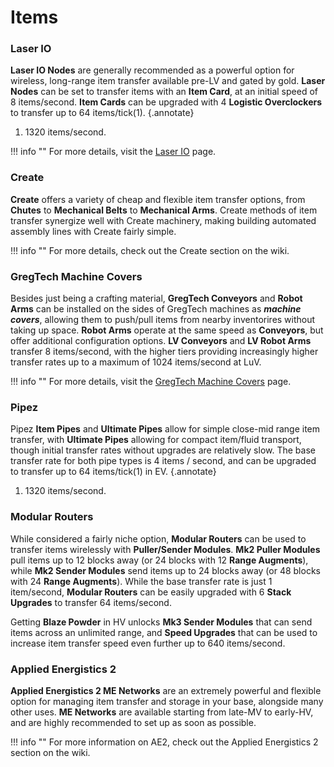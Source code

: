 # Items

### Laser IO

**Laser IO Nodes** are generally recommended as a powerful option for wireless, long-range item transfer available <lv>pre-LV</lv> and gated by gold. **Laser Nodes** can be set to transfer items with an **Item Card**, at an initial speed of 8 items/second. **Item Cards** can be upgraded with 4 **Logistic Overclockers** to transfer up to 64 items/tick(1).
{.annotate}

1. 1320 items/second.

!!! info ""
    For more details, visit the [Laser IO](/trulyno/StarT-docs/Gameplay/Mechanics/LaserIO/LaserIO) page.

### Create

**Create** offers a variety of cheap and flexible item transfer options, from **Chutes** to **Mechanical Belts** to **Mechanical Arms**. Create methods of item transfer synergize well with Create machinery, making building automated assembly lines with Create fairly simple.

!!! info ""
    For more details, check out the Create section on the wiki.

### GregTech Machine Covers

Besides just being a crafting material, **GregTech Conveyors** and **Robot Arms** can be installed on the sides of GregTech machines as ***machine covers***, allowing them to push/pull items from nearby inventorires without taking up space. **Robot Arms** operate at the same speed as **Conveyors**, but offer additional configuration options. <lv>**LV Conveyors**</lv> and <lv>**LV Robot Arms**</lv> transfer 8 items/second, with the higher tiers providing increasingly higher transfer rates up to a maximum of 1024 items/second at <luv>LuV</luv>.

!!! info ""
    For more details, visit the [GregTech Machine Covers](/trulyno/StarT-docs/Gameplay/Mechanics/GregTech/Machine%20Covers) page.

### Pipez

Pipez **Item Pipes** and **Ultimate Pipes** allow for simple close-mid range item transfer, with **Ultimate Pipes** allowing for compact item/fluid transport, though initial transfer rates without upgrades are relatively slow. The base transfer rate for both pipe types is 4 items / second, and can be upgraded to transfer up to 64 items/tick(1) in <ev>EV</ev>.
{.annotate}

1. 1320 items/second.

### Modular Routers

While considered a fairly niche option, **Modular Routers** can be used to transfer items wirelessly with **Puller/Sender Modules**. **Mk2 Puller Modules** pull items up to 12 blocks away (or 24 blocks with 12 **Range Augments**), while **Mk2 Sender Modules** send items up to 24 blocks away (or 48 blocks with 24 **Range Augments**). While the base transfer rate is just 1 item/second, **Modular Routers** can be easily upgraded with 6 **Stack Upgrades** to transfer 64 items/second.

 Getting **Blaze Powder** in <hv>HV</hv> unlocks **Mk3 Sender Modules** that can send items across an unlimited range, and **Speed Upgrades** that can be used to increase item transfer speed even further up to 640 items/second.  

### Applied Energistics 2

**Applied Energistics 2 ME Networks** are an extremely powerful and flexible option for managing item transfer and storage in your base, alongside many other uses. **ME Networks** are available starting from <mv>late-MV</mv> to <hv>early-HV</hv>, and are highly recommended to set up as soon as possible.

!!! info ""
    For more information on AE2, check out the Applied Energistics 2 section on the wiki.
